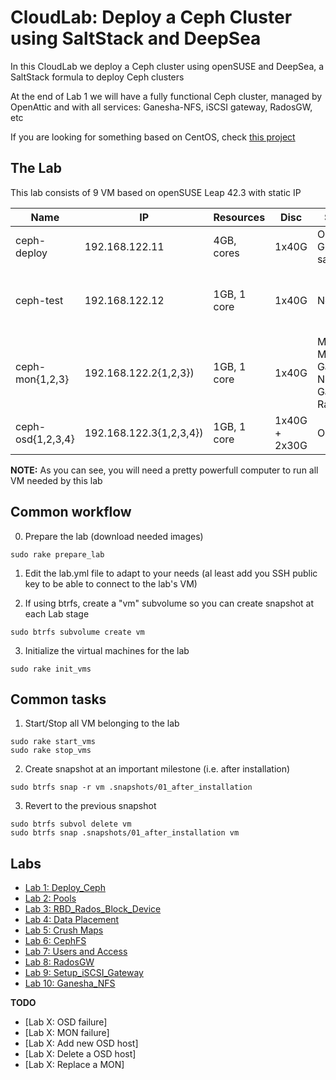 # CloudLab: Deploy a Ceph Cluster using SaltStack and DeepSea

In this CloudLab we deploy a Ceph cluster using openSUSE and DeepSea, a SaltStack formula to deploy Ceph clusters

At the end of Lab 1 we will have a fully functional Ceph cluster, managed by OpenAttic and with all services: Ganesha-NFS, iSCSI gateway, RadosGW, etc

If you are looking for something based on CentOS, check [this project](https://github.com/CanaryTek/clab-ceph-ansible)

## The Lab

This lab consists of 9 VM based on openSUSE Leap 42.3 with static IP

| Name | IP | Resources | Disc | Services | Description |
|------|----|-----------|------|----------|-------------| 
| ceph-deploy | 192.168.122.11 | 4GB, cores | 1x40G | OpenATTIC, Grafana, salt-master | Deploy and monitoring host |
| ceph-test | 192.168.122.12 | 1GB, 1 core | 1x40G | None | Just a test host to use as a client for iSCSI, NFS, etc |
| ceph-mon{1,2,3} | 192.168.122.2{1,2,3}) | 1GB, 1 core| 1x40G | MON, MGR, MDS, iSCSI Gateway, NFS-Ganesha, RadosGW | Monitors and service gateways |
| ceph-osd{1,2,3,4} | 192.168.122.3{1,2,3,4}) | 1GB, 1 core | 1x40G + 2x30G | OSD | Ceph OSD storage hosts |

**NOTE:** As you can see, you will need a pretty powerfull computer to run all VM needed by this lab

## Common workflow

  0. Prepare the lab (download needed images)

```shell
sudo rake prepare_lab
```

  1. Edit the lab.yml file to adapt to your needs (al least add you SSH public key to be able to connect to the lab's VM)

  2. If using btrfs, create a "vm" subvolume so you can create snapshot at each Lab stage

```shell
sudo btrfs subvolume create vm
```

  3. Initialize the virtual machines for the lab

```shell
sudo rake init_vms
```

## Common tasks

  1. Start/Stop all VM belonging to the lab

```shell
sudo rake start_vms
sudo rake stop_vms
```

  2. Create snapshot at an important milestone (i.e. after installation)

```shell
sudo btrfs snap -r vm .snapshots/01_after_installation
```

  3. Revert to the previous snapshot

```shell
sudo btrfs subvol delete vm
sudo btrfs snap .snapshots/01_after_installation vm
```

## Labs

  * [Lab 1: Deploy_Ceph](labs/01_Deploy_Ceph.md)
  * [Lab 2: Pools](labs/02_Pools.md)
  * [Lab 3: RBD_Rados_Block_Device](labs/03_RBD_Rados_Block_Device.md)
  * [Lab 4: Data Placement](labs/04_Data_Placement.md)
  * [Lab 5: Crush Maps](labs/05_Crush_Maps.md)
  * [Lab 6: CephFS](labs/06_CephFS.md)
  * [Lab 7: Users and Access](labs/07_Users_and_Access.md)
  * [Lab 8: RadosGW](labs/08_RadosGW.md)
  * [Lab 9: Setup_iSCSI_Gateway](labs/09_Setup_iSCSI_GW.md)
  * [Lab 10: Ganesha_NFS](labs/10_Ganesha_NFS.md)

**TODO**

  * [Lab X: OSD failure]
  * [Lab X: MON failure]
  * [Lab X: Add new OSD host]
  * [Lab X: Delete a OSD host]
  * [Lab X: Replace a MON]
